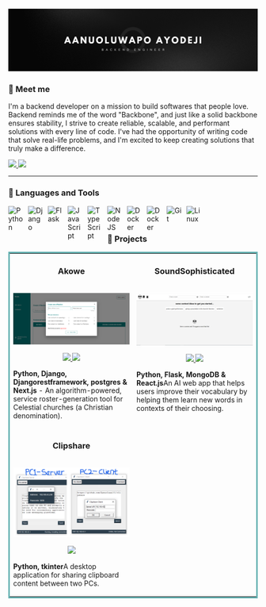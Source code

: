 ![Banner](images/banner.png)
### 👋 Meet me
I'm a backend developer on a mission to build softwares that people love. Backend reminds me of the word "Backbone", and just like a solid backbone ensures stability, I strive to create reliable, scalable, and performant solutions with every line of code. I've had the opportunity of writing code that solve real-life problems, and I'm excited to keep creating solutions that truly make a difference.

<p align="left">
      <a href="https://www.linkedin.com/in/aanuoluwapo-ayodeji-995904261/" target="_blank">
    <img src="https://img.shields.io/static/v1?label=|&message=LINKED-IN&color=cdf998&style=plastic&logo=linkedin&logo-color=white"/>
  </a>
  <a href="https://x.com/aea_finecode" target="_blank">
    <img src="https://img.shields.io/static/v1?label=|&message=TWITTER&color=23555f&style=plastic&logo=twitter&logo-color=white"/>
  </a>
   </p>


---
### 🧰 Languages and Tools

<img align="left" alt="Python" width="30px" style="padding-right:10px;" src="https://cdn.jsdelivr.net/gh/devicons/devicon/icons/python/python-plain.svg" />
<img align="left" alt="Django" width="30px" style="padding-right:10px;" src="https://cdn.jsdelivr.net/gh/devicons/devicon@latest/icons/django/django-plain.svg" />
<img align="left" alt="Flask" width="30px" style="padding-right:10px;" src="https://cdn.jsdelivr.net/gh/devicons/devicon@latest/icons/flask/flask-original.svg" />
<img align="left" alt="JavaScript" width="30px" style="padding-right:10px;" src="https://cdn.jsdelivr.net/gh/devicons/devicon/icons/javascript/javascript-plain.svg" />
<img align="left" alt="TypeScript" width="30px" style="padding-right:10px;" src="https://cdn.jsdelivr.net/gh/devicons/devicon/icons/typescript/typescript-plain.svg" />
<img align="left" alt="NodeJS" width="30px" style="padding-right:10px;" src="https://cdn.jsdelivr.net/gh/devicons/devicon/icons/nodejs/nodejs-original.svg" />
<img align="left" alt="Docker" width="30px" style="padding-right:10px;" src="https://cdn.jsdelivr.net/gh/devicons/devicon@latest/icons/docker/docker-original.svg"/>
<img align="left" alt="Docker" width="30px" style="padding-right:10px;" src="https://cdn.jsdelivr.net/gh/devicons/devicon@latest/icons/amazonwebservices/amazonwebservices-original-wordmark.svg"/>
<img align="left" alt="Git" width="30px" style="padding-right:10px;" src="https://cdn.jsdelivr.net/gh/devicons/devicon/icons/git/git-original.svg" />
<img align="left" alt="Linux" width="30px" style="padding-right:10px;" src="https://cdn.jsdelivr.net/gh/devicons/devicon/icons/linux/linux-original.svg" />

<br />

#

### 🚀 Projects
<table bordercolor="#66b2b2">
  
  <tr>
    <td width="50%" valign="top">
      <h3 align="center">Akowe</h3>
        <br />
        <a target="_blank" href="https://akowe.vercel.app/">
            <img src="images/akowe.png" width="100%" alt="Roster generation app"/>
        </a>
        <br />
        <p align="center">
          
  <a href="https://github.com/Aanuoluwa101/akowe" target="_blank">
    <img src="https://img.shields.io/static/v1?label=|&message=REPO&color=23555f&style=plastic&logo=github&logo-color=white"/>
  </a>  
  <a href="akowe.vercel.app" target="_blank">
    <img src="https://img.shields.io/static/v1?label=|&message=WEBSITE&color=cdf998&style=plastic&logo=wordpress&logo-color=white"/>
  </a>
      </p>
        <p><strong>Python, Django, Djangorestframework, postgres & Next.js</strong> - An algorithm-powered, service roster-generation tool for Celestial churches (a Christian denomination).</p>
    </td>
    <td width="50%" valign="top">
      <h3 align="center">SoundSophisticated</h3>
        <br />
      <a target="_blank" href="https://soundsophisticated.vercel.app/">
            <img src="images/soundsophisticated.png" width="100%"  alt="Rigley 2"/>
        </a>
        <br />
        <p align="center">
          
  <a href="https://github.com/Aanuoluwa101/soundsophisticated" target="_blank">
    <img src="https://img.shields.io/static/v1?label=|&message=REPO&color=23555f&style=plastic&logo=github&logo-color=white"/>
  </a>
  <a href="https://soundsophisticated.vercel.app/" target="_blank">
    <img src="https://img.shields.io/static/v1?label=|&message=WEBSITE&color=cdf998&style=plastic&logo=wordpress&logo-color=white"/>
  </a>
      </p>
        <p><strong>Python, Flask, MongoDB & React.js</strong>An AI web app that helps users improve their vocabulary by helping them learn new words in contexts of their choosing.</p>
    </td>
  </tr>
    <tr>
    <td width="50%" valign="top">
      <h3 align="center">Clipshare</h3>
        <br />
        <a target="_blank" href="">
            <img src="images/clipshare.png" width="100%" alt="Roster generation app"/>
        </a>
        <br />
        <p align="center">
          
  <a href="https://github.com/Aanuoluwa101/clipshare" target="_blank">
    <img src="https://img.shields.io/static/v1?label=|&message=REPO&color=23555f&style=plastic&logo=github&logo-color=white"/>
  </a>  
      </p>
        <p><strong>Python, tkinter</strong>A desktop application for sharing clipboard content between two PCs.</p>
    </td>
</table>
